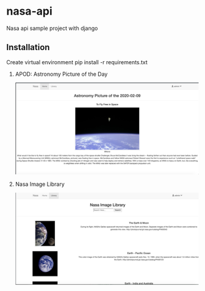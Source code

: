 # nasa-api
Nasa api sample project with django


## <a id="installation"></a>Installation

Create virtual environment pip install -r requirements.txt

1. APOD: Astronomy Picture of the Day

    ![templates_menu](./home.png)
    
2. Nasa Image Library

    ![templates_menu](./library.png)
